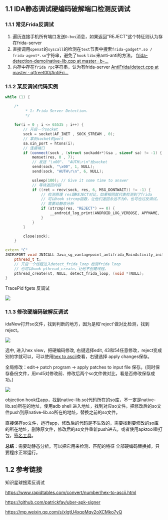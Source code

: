 ## 1.1 IDA静态调试硬编码破解端口检测反调试

### 1.1.1 常见Frida反调试

1. 遍历连接手机所有端口发送`D-bus`消息，如果返回"REJECT"这个特征则认为存在frida-server 
2. 直接调用`openat`的`syscall`的检测在`text`节表中搜索`frida-gadget*.so / frida-agent*.so`字符串，避免了`hook`   `libc`来anti-anti的方法。 [frida-detection-demo/native-lib.cpp at master · b-...](https://github.com/b-mueller/frida-detection-demo/blob/master/AntiFrida/app/src/main/cpp/native-lib.cpp) 
3. 内存中存在`frida rpc`字符串，认为有frida-server [AntiFrida/detect.cpp at master · qtfreet00/AntiFri...](https://github.com/qtfreet00/AntiFrida/blob/master/app/src/main/cpp/detect.cpp)



### 1.1.2 某反调试代码实例

```c++
while (1) {

    /*
         * 1: Frida Server Detection.
         */
	
    for(i = 0 ; i <= 65535 ; i++) {
		// 开启一个socket
        sock = socket(AF_INET , SOCK_STREAM , 0);
        // 拿到socket的port
        sa.sin_port = htons(i);
		// 连接端口
        if (connect(sock , (struct sockaddr*)&sa , sizeof sa) != -1) {
            memset(res, 0 , 7);
 			// 发送 "\x00"、 "AUTH\r\n"给socket
            send(sock, "\x00", 1, NULL);
            send(sock, "AUTH\r\n", 6, NULL);

            usleep(100); // Give it some time to answer
			// 等待返回内容
            if ((ret = recv(sock, res, 6, MSG_DONTWAIT)) != -1) {
                // 检测原理 res跟REJECT对比，如果相同就代表检测到了frida
                // 可以hook strcmp函数，让他们返回永远不为0，也可也过反调试。
                // 需要动静态分析
                if (strcmp(res, "REJECT") == 0) {
                    __android_log_print(ANDROID_LOG_VERBOSE, APPNAME,  "FRIDA DETECTED [1] - frida server running on port %d!", i);
                }
            }
        }

        close(sock);
    }
    
extern "C"
JNIEXPORT void JNICALL Java_sg_vantagepoint_antifrida_MainActivity_init(JNIEnv *env, jobject thisObj) {
    pthread_t t;
    // 开启一个线程进入detect_frida_loop 检测frida loop
    // 也可以hook pthread_create。让他不创建线程。
    pthread_create(&t, NULL, detect_frida_loop, (void *)NULL);
}
```

TracePid fgets 反调试

![](/pic/01.a.png)

### 1.1.3 修改硬编码破解反调试

idaNew打开so文件，找到判断的地方，因为是和'reject'做对比检测，找到reject。

![](/pic/01.b.png)

选中, 进入hex view，把硬编码修改, 右键选择edit, 43和54任意修改，reject变成别的字就可以，可以使用[hex to ascii](https://www.rapidtables.com/convert/number/hex-to-ascii.html)查看，右键选择 apply changes保存。

全局修改：edit-> patch program -> apply patches to input file 保存。(同时保存备份文件，用md5对修改前、修改后两个so文件做对比，看是否修改保存成功。)

![](/pic/01.c.png)

objection hook住app，找到native-lib.so(代码所在的so库，不一定是native-lib.so)所在的地址，使用adb shell 进入地址，找到对应so文件。把修改后的so文件push到原native-lib.so所在的地址，替换之前的so文件。

直接保存so文件，运行app，修改后的代码是不生效的，需要找到要修改的so库的所在地址，删除原文件，修改后的so文件重新push进去。或者使用apktool重打包，[签名工具](https://github.com/patrickfav/uber-apk-signer)。

**总结**：需要动静态分析。可以把它用来检测、匹配的特征 全部硬编码替换掉，只要程序正常运行。



## 1.2 参考链接

知识星球搜索反调试

https://www.rapidtables.com/convert/number/hex-to-ascii.html

https://github.com/patrickfav/uber-apk-signer

https://mp.weixin.qq.com/s/xlgtU4xqoMqv2oXCMko7yQ

